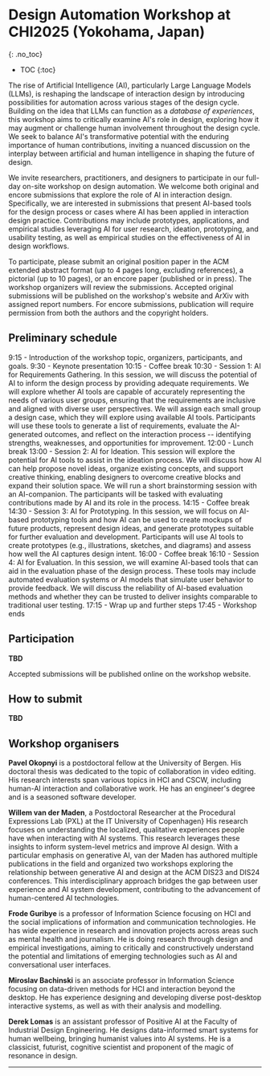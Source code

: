 # Design Automation Workshop at CHI2025 (Yokohama, Japan)
{: .no_toc}

* TOC
{:toc}


The rise of Artificial Intelligence (AI), particularly Large Language Models (LLMs), is reshaping the landscape of interaction design by introducing possibilities for automation across various stages of the design cycle. Building on the idea that LLMs can function as a *database of experiences*, this workshop aims to critically examine AI's role in design, exploring how it may augment or challenge human involvement throughout the design cycle. We seek to balance AI's transformative potential with the enduring importance of human contributions, inviting a nuanced discussion on the interplay between artificial and human intelligence in shaping the future of design.

We invite researchers, practitioners, and designers to participate in our full-day on-site workshop on design automation. We welcome both original and encore submissions that explore the role of AI in interaction design. Specifically, we are interested in submissions that present AI-based tools for the design process or cases where AI has been applied in interaction design practice. Contributions may include prototypes, applications, and empirical studies leveraging AI for user research, ideation, prototyping, and usability testing, as well as empirical studies on the effectiveness of AI in design workflows.

To participate, please submit an original position paper in the ACM extended abstract format (up to 4 pages long, excluding references), a pictorial (up to 10 pages), or an encore paper (published or in press). The workshop organizers will review the submissions. Accepted original submissions will be published on the workshop's website and ArXiv with assigned report numbers. For encore submissions, publication will require permission from both the authors and the copyright holders.


## Preliminary schedule

9:15 - Introduction of the workshop topic, organizers, participants, and goals.
9:30 - Keynote presentation
10:15 - Coffee break
10:30 - Session 1: AI for Requirements Gathering. In this session, we will discuss the potential of AI to inform the design process by providing adequate requirements. We will explore whether AI tools are capable of accurately representing the needs of various user groups, ensuring that the requirements are inclusive and aligned with diverse user perspectives. We will assign each small group a design case, which they will explore using available AI tools. Participants will use these tools to generate a list of requirements, evaluate the AI-generated outcomes, and reflect on the interaction process -- identifying strengths, weaknesses, and opportunities for improvement.
12:00 - Lunch break
13:00 - Session 2: AI for Ideation. This session will explore the potential for AI tools to assist in the ideation process. We will discuss how AI can help propose novel ideas, organize existing concepts, and support creative thinking, enabling designers to overcome creative blocks and expand their solution space. We will run a short brainstorming session with an AI-companion. The participants will be tasked with evaluating contributions made by AI and its role in the process.
14:15 - Coffee break
14:30 - Session 3: AI for Prototyping. In this session, we will focus on AI-based prototyping tools and how AI can be used to create mockups of future products, represent design ideas, and generate prototypes suitable for further evaluation and development. Participants will use AI tools to create prototypes (e.g., illustrations, sketches, and diagrams) and assess how well the AI captures design intent.
16:00 - Coffee break
16:10 - Session 4: AI for Evaluation. In this session, we will examine AI-based tools that can aid in the evaluation phase of the design process. These tools may include automated evaluation systems or AI models that simulate user behavior to provide feedback. We will discuss the reliability of AI-based evaluation methods and whether they can be trusted to deliver insights comparable to traditional user testing.
17:15 - Wrap up and further steps
17:45 - Workshop ends

## Participation

**TBD**

Accepted submissions will be published online on the workshop website.

## How to submit

**TBD**


## Workshop organisers

**Pavel Okopnyi** is a postdoctoral fellow at the University of Bergen. His doctoral thesis was dedicated to the topic of collaboration in video editing. His research interests span various topics in HCI and CSCW, including human-AI interaction and collaborative work. He has an engineer's degree and is a seasoned software developer. 

**Willem van der Maden**, a Postdoctoral Researcher at the Procedural Expressions Lab (PXL) at the IT University of Copenhagen} His research focuses on understanding the localized, qualitative experiences people have when interacting with AI systems. This research leverages these insights to inform system-level metrics and improve AI design. With a particular emphasis on generative AI, van der Maden has authored multiple publications in the field and organized two workshops exploring the relationship between generative AI and design at the ACM DIS23 and DIS24 conferences. This interdisciplinary approach bridges the gap between user experience and AI system development, contributing to the advancement of human-centered AI technologies.

**Frode Guribye** is a professor of Information Science focusing on HCI and the social implications of information and communication technologies. He has wide experience in research and innovation projects across areas such as mental health and journalism. He is doing research through design and empirical investigations, aiming to critically and constructively understand the potential and limitations of emerging technologies such as AI and conversational user interfaces.

**Miroslav Bachinski** is an associate professor in Information Science focusing on data-driven methods for HCI and interaction beyond the desktop. He has experience designing and developing diverse post-desktop interactive systems, as well as with their analysis and modelling. 

**Derek Lomas** is an assistant professor of Positive AI at the Faculty of Industrial Design Engineering. He designs data-informed smart systems for human wellbeing, bringing humanist values into AI systems. He is a classicist, futurist, cognitive scientist and proponent of the magic of resonance in design.
****
